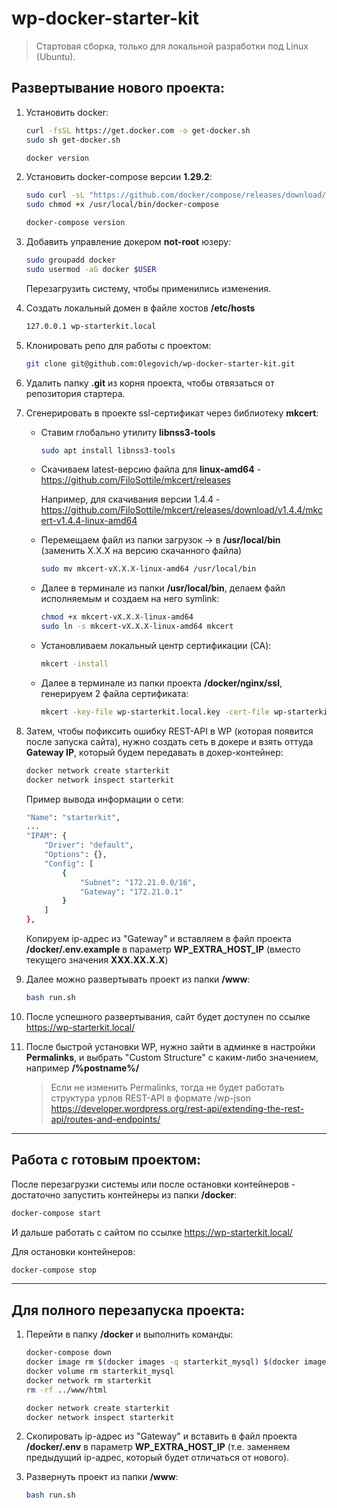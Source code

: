 # wp-docker-starter-kit

> Стартовая сборка, только для локальной разработки под Linux (Ubuntu).

## Развертывание нового проекта:
1. Установить docker:
    ```bash
    curl -fsSL https://get.docker.com -o get-docker.sh
    sudo sh get-docker.sh
    ```

    ```bash
    docker version
    ```
    
2. Установить docker-compose версии __1.29.2__:
    ```bash
    sudo curl -sL "https://github.com/docker/compose/releases/download/1.29.2/docker-compose-$(uname -s)-$(uname -m)" -o /usr/local/bin/docker-compose
    sudo chmod +x /usr/local/bin/docker-compose
    ```

    ```bash
    docker-compose version
    ```
    
3. Добавить управление докером __not-root__ юзеру:
    ```bash
    sudo groupadd docker
    sudo usermod -aG docker $USER
    ```
    
    Перезагрузить систему, чтобы применились изменения.

4. Создать локальный домен в файле хостов __/etc/hosts__
    ```bash
    127.0.0.1 wp-starterkit.local
    ```

5. Клонировать репо для работы с проектом:
    ```bash
    git clone git@github.com:Olegovich/wp-docker-starter-kit.git
    ```

6. Удалить папку __.git__ из корня проекта, чтобы отвязаться от репозитория стартера.

7. Сгенерировать в проекте ssl-сертификат через библиотеку __mkcert__:
    
    - Ставим глобально утилиту __libnss3-tools__
        ```bash
        sudo apt install libnss3-tools
        ```
   
    - Скачиваем latest-версию файла для __linux-amd64__ - <https://github.com/FiloSottile/mkcert/releases>
        
        Например, для скачивания версии 1.4.4 - <https://github.com/FiloSottile/mkcert/releases/download/v1.4.4/mkcert-v1.4.4-linux-amd64>
    
    - Перемещаем файл из папки загрузок -> в __/usr/local/bin__ (заменить X.X.X на версию скачанного файла)
        ```bash
        sudo mv mkcert-vX.X.X-linux-amd64 /usr/local/bin
        ```
    
    - Далее в терминале из папки __/usr/local/bin__, делаем файл исполняемым и создаем на него symlink:
        ```bash
        chmod +x mkcert-vX.X.X-linux-amd64
        sudo ln -s mkcert-vX.X.X-linux-amd64 mkcert
        ```
    
    - Установливаем локальный центр сертификации (CA):
        ```bash
        mkcert -install
        ```
    
    - Далее в терминале из папки проекта __/docker/nginx/ssl__, генерируем 2 файла сертификата:
        ```bash
        mkcert -key-file wp-starterkit.local.key -cert-file wp-starterkit.local.crt wp-starterkit.local
        ```

8. Затем, чтобы пофиксить ошибку REST-API в WP (которая появится после запуска сайта), нужно создать сеть в докере 
и взять оттуда __Gateway IP__, который будем передавать в докер-контейнер:
    ```bash
    docker network create starterkit
    docker network inspect starterkit
    ```

    Пример вывода информации о сети:
    
    ```bash
    "Name": "starterkit",
    ...
    "IPAM": {
        "Driver": "default",
        "Options": {},
        "Config": [
            {
                "Subnet": "172.21.0.0/16",
                "Gateway": "172.21.0.1"
            }
        ]
    },
    ```
   
    Копируем ip-адрес из "Gateway" и вставляем в файл проекта __/docker/.env.example__ в параметр __WP_EXTRA_HOST_IP__ 
    (вместо текущего значения __XXX.XX.X.X__)
    
9. Далее можно развертывать проект из папки __/www__:
    ```bash
    bash run.sh
    ```
    
10. После успешного развертывания, сайт будет доступен по ссылке <https://wp-starterkit.local/> 

11. После быстрой установки WP, нужно зайти в админке в настройки __Permalinks__, 
и выбрать "Custom Structure" с каким-либо значением, например __/%postname%/__

    > Если не изменить Permalinks, тогда не будет работать структура урлов REST-API в формате /wp-json 
    https://developer.wordpress.org/rest-api/extending-the-rest-api/routes-and-endpoints/

---

## Работа с готовым проектом:
После перезагрузки системы или после остановки контейнеров - достаточно запустить контейнеры из папки __/docker__:

```bash
docker-compose start
```

И дальше работать с сайтом по ссылке <https://wp-starterkit.local/>

Для остановки контейнеров:

```bash
docker-compose stop
```

---

## Для полного перезапуска проекта:
1. Перейти в папку __/docker__ и выполнить команды:
    ```bash
    docker-compose down
    docker image rm $(docker images -q starterkit_mysql) $(docker images -q starterkit_nginx) $(docker images -q starterkit_wordpress)
    docker volume rm starterkit_mysql
    docker network rm starterkit
    rm -rf ../www/html
    ```
   
   ```bash
   docker network create starterkit
   docker network inspect starterkit
   ```

2. Скопировать ip-адрес из "Gateway" и вставить в файл проекта __/docker/.env__ в параметр __WP_EXTRA_HOST_IP__ 
(т.е. заменяем предыдущий ip-адрес, который будет отличаться от нового).

3. Развернуть проект из папки __/www__:
   ```bash
   bash run.sh
   ```
